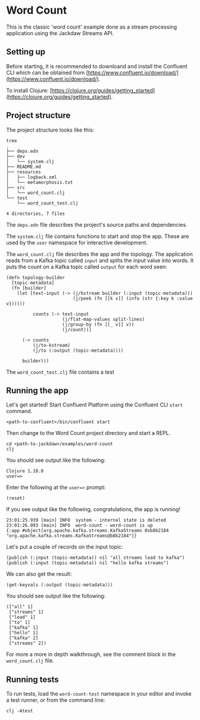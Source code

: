 # Word Count

This is the classic 'word count' example done as a stream processing
application using the Jackdaw Streams API.


## Setting up

Before starting, it is recommended to downloand and install the
Confluent CLI which can be obtained from
[https://www.confluent.io/download/](https://www.confluent.io/download/).

To install Clojure:
[https://clojure.org/guides/getting_started](https://clojure.org/guides/getting_started).


## Project structure

The project structure looks like this:
```
tree
.
├── deps.edn
├── dev
│   └── system.clj
├── README.md
├── resources
│   ├── logback.xml
│   └── metamorphosis.txt
├── src
│   └── word_count.clj
└── test
    └── word_count_test.clj

4 directories, 7 files
```

The `deps.edn` file describes the project's source paths and
dependencies.

The `system.clj` file contains functions to start and stop the
app. These are used by the `user` namespace for interactive
development.

The `word_count.clj` file describes the app and the topology. The
application reads from a Kafka topic called `input` and splits the
input value into words. It puts the count on a Kafka topic called
`output` for each word seen:
```
(defn topology-builder
  [topic-metadata]
  (fn [builder]
    (let [text-input (-> (j/kstream builder (:input (topic-metadata)))
                         (j/peek (fn [[k v]] (info (str {:key k :value v})))))

          counts (-> text-input
                     (j/flat-map-values split-lines)
                     (j/group-by (fn [[_ v]] v))
                     (j/count))]

      (-> counts
          (j/to-kstream)
          (j/to (:output (topic-metadata))))

      builder)))
```

The `word_count_test.clj` file contains a test


## Running the app

Let's get started! Start Confluent Platform using the Confluent CLI
`start` command.
```
<path-to-confluent>/bin/confluent start
```

Then change to the Word Count project directory and start a REPL.
```
cd <path-to-jackdaw>/examples/word-count
clj
```

You should see output like the following:
```
Clojure 1.10.0
user=>
```

Enter the following at the `user=>` prompt:
```
(reset)
```

If you see output like the following, congratulations, the app is
running!
```
23:01:25.939 [main] INFO  system - internal state is deleted
23:01:26.093 [main] INFO  word-count - word-count is up
{:app #object[org.apache.kafka.streams.KafkaStreams 0xb8b2184 "org.apache.kafka.streams.KafkaStreams@b8b2184"]}
```

Let's put a couple of records on the input topic:
```
(publish (:input (topic-metadata)) nil "all streams lead to kafka")
(publish (:input (topic-metadata)) nil "hello kafka streams")
```

We can also get the result:
```
(get-keyvals (:output (topic-metadata)))
```

You should see output like the following:
```
(["all" 1]
 ["streams" 1]
 ["lead" 1]
 ["to" 1]
 ["kafka" 1]
 ["hello" 1]
 ["kafka" 2]
 ["streams" 2])
```

For more a more in depth walkthrough, see the comment block in the
`word_count.clj` file.


## Running tests

To run tests, load the `word-count-test` namespace in your editor and
invoke a test runner, or from the command line:
```
clj -Atest
```
